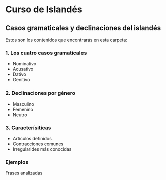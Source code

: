 # Curso de Islandés

## Casos gramaticales y declinaciones del islandés
Estos son los contenidos que encontrarás en esta carpeta:

### 1. Los cuatro casos gramaticales
- Nominativo
- Acusativo
- Dativo
- Genitivo

### 2. Declinaciones por género
- Masculino
- Femenino
- Neutro

### 3. Caracterísiticas
- Artículos definidos
- Contracciones comunes
- Irregularides más conocidas

### Ejemplos
Frases analizadas